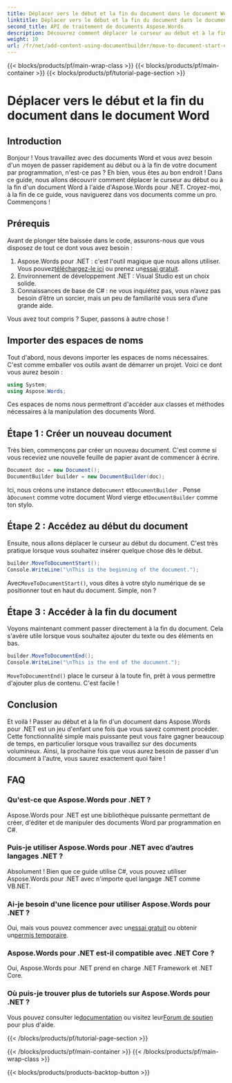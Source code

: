 ```yaml
---
title: Déplacer vers le début et la fin du document dans le document Word
linktitle: Déplacer vers le début et la fin du document dans le document Word
second_title: API de traitement de documents Aspose.Words
description: Découvrez comment déplacer le curseur au début et à la fin d'un document Word à l'aide d'Aspose.Words pour .NET. Un guide complet avec des instructions étape par étape et des exemples.
weight: 10
url: /fr/net/add-content-using-documentbuilder/move-to-document-start-end/
---
```


{{< blocks/products/pf/main-wrap-class >}}
{{< blocks/products/pf/main-container >}}
{{< blocks/products/pf/tutorial-page-section >}}

# Déplacer vers le début et la fin du document dans le document Word

## Introduction

Bonjour ! Vous travaillez avec des documents Word et vous avez besoin d'un moyen de passer rapidement au début ou à la fin de votre document par programmation, n'est-ce pas ? Eh bien, vous êtes au bon endroit ! Dans ce guide, nous allons découvrir comment déplacer le curseur au début ou à la fin d'un document Word à l'aide d'Aspose.Words pour .NET. Croyez-moi, à la fin de ce guide, vous naviguerez dans vos documents comme un pro. Commençons !

## Prérequis

Avant de plonger tête baissée dans le code, assurons-nous que vous disposez de tout ce dont vous avez besoin :

1.  Aspose.Words pour .NET : c'est l'outil magique que nous allons utiliser. Vous pouvez[téléchargez-le ici](https://releases.aspose.com/words/net/) ou prenez un[essai gratuit](https://releases.aspose.com/).
2. Environnement de développement .NET : Visual Studio est un choix solide.
3. Connaissances de base de C# : ne vous inquiétez pas, vous n’avez pas besoin d’être un sorcier, mais un peu de familiarité vous sera d’une grande aide.

Vous avez tout compris ? Super, passons à autre chose !

## Importer des espaces de noms

Tout d'abord, nous devons importer les espaces de noms nécessaires. C'est comme emballer vos outils avant de démarrer un projet. Voici ce dont vous aurez besoin :

```csharp
using System;
using Aspose.Words;
```

Ces espaces de noms nous permettront d'accéder aux classes et méthodes nécessaires à la manipulation des documents Word.

## Étape 1 : Créer un nouveau document

Très bien, commençons par créer un nouveau document. C'est comme si vous receviez une nouvelle feuille de papier avant de commencer à écrire.

```csharp
Document doc = new Document();
DocumentBuilder builder = new DocumentBuilder(doc);
```

 Ici, nous créons une instance de`Document` et`DocumentBuilder` . Pense à`Document` comme votre document Word vierge et`DocumentBuilder` comme ton stylo.

## Étape 2 : Accédez au début du document

Ensuite, nous allons déplacer le curseur au début du document. C'est très pratique lorsque vous souhaitez insérer quelque chose dès le début.

```csharp
builder.MoveToDocumentStart();
Console.WriteLine("\nThis is the beginning of the document.");
```

 Avec`MoveToDocumentStart()`, vous dites à votre stylo numérique de se positionner tout en haut du document. Simple, non ?

## Étape 3 : Accéder à la fin du document

Voyons maintenant comment passer directement à la fin du document. Cela s'avère utile lorsque vous souhaitez ajouter du texte ou des éléments en bas.

```csharp
builder.MoveToDocumentEnd();
Console.WriteLine("\nThis is the end of the document.");
```

`MoveToDocumentEnd()` place le curseur à la toute fin, prêt à vous permettre d'ajouter plus de contenu. C'est facile !

## Conclusion

Et voilà ! Passer au début et à la fin d'un document dans Aspose.Words pour .NET est un jeu d'enfant une fois que vous savez comment procéder. Cette fonctionnalité simple mais puissante peut vous faire gagner beaucoup de temps, en particulier lorsque vous travaillez sur des documents volumineux. Ainsi, la prochaine fois que vous aurez besoin de passer d'un document à l'autre, vous saurez exactement quoi faire !

## FAQ

### Qu'est-ce que Aspose.Words pour .NET ?  
Aspose.Words pour .NET est une bibliothèque puissante permettant de créer, d'éditer et de manipuler des documents Word par programmation en C#.

### Puis-je utiliser Aspose.Words pour .NET avec d’autres langages .NET ?  
Absolument ! Bien que ce guide utilise C#, vous pouvez utiliser Aspose.Words pour .NET avec n'importe quel langage .NET comme VB.NET.

### Ai-je besoin d'une licence pour utiliser Aspose.Words pour .NET ?  
 Oui, mais vous pouvez commencer avec un[essai gratuit](https://releases.aspose.com/) ou obtenir un[permis temporaire](https://purchase.aspose.com/temporary-license/).

### Aspose.Words pour .NET est-il compatible avec .NET Core ?  
Oui, Aspose.Words pour .NET prend en charge .NET Framework et .NET Core.

### Où puis-je trouver plus de tutoriels sur Aspose.Words pour .NET ?  
Vous pouvez consulter le[documentation](https://reference.aspose.com/words/net/) ou visitez leur[Forum de soutien](https://forum.aspose.com/c/words/8) pour plus d'aide.

{{< /blocks/products/pf/tutorial-page-section >}}

{{< /blocks/products/pf/main-container >}}
{{< /blocks/products/pf/main-wrap-class >}}

{{< blocks/products/products-backtop-button >}}
